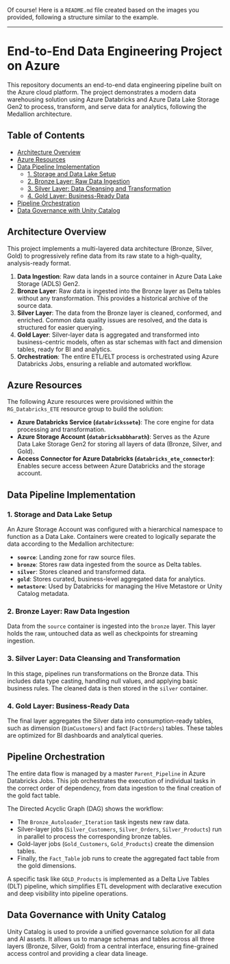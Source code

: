 Of course! Here is a `README.md` file created based on the images you provided, following a structure similar to the example.

---

# End-to-End Data Engineering Project on Azure

This repository documents an end-to-end data engineering pipeline built on the Azure cloud platform. The project demonstrates a modern data warehousing solution using Azure Databricks and Azure Data Lake Storage Gen2 to process, transform, and serve data for analytics, following the Medallion architecture.

## Table of Contents
- [Architecture Overview](#architecture-overview)
- [Azure Resources](#azure-resources)
- [Data Pipeline Implementation](#data-pipeline-implementation)
  - [1. Storage and Data Lake Setup](#1-storage-and-data-lake-setup)
  - [2. Bronze Layer: Raw Data Ingestion](#2-bronze-layer-raw-data-ingestion)
  - [3. Silver Layer: Data Cleansing and Transformation](#3-silver-layer-data-cleansing-and-transformation)
  - [4. Gold Layer: Business-Ready Data](#4-gold-layer-business-ready-data)
- [Pipeline Orchestration](#pipeline-orchestration)
- [Data Governance with Unity Catalog](#data-governance-with-unity-catalog)

## Architecture Overview

This project implements a multi-layered data architecture (Bronze, Silver, Gold) to progressively refine data from its raw state to a high-quality, analysis-ready format.

1.  **Data Ingestion**: Raw data lands in a source container in Azure Data Lake Storage (ADLS) Gen2.
2.  **Bronze Layer**: Raw data is ingested into the Bronze layer as Delta tables without any transformation. This provides a historical archive of the source data.
3.  **Silver Layer**: The data from the Bronze layer is cleaned, conformed, and enriched. Common data quality issues are resolved, and the data is structured for easier querying.
4.  **Gold Layer**: Silver-layer data is aggregated and transformed into business-centric models, often as star schemas with fact and dimension tables, ready for BI and analytics.
5.  **Orchestration**: The entire ETL/ELT process is orchestrated using Azure Databricks Jobs, ensuring a reliable and automated workflow.

## Azure Resources

The following Azure resources were provisioned within the `RG_Databricks_ETE` resource group to build the solution:

*   **Azure Databricks Service (`databrickssete`)**: The core engine for data processing and transformation.
*   **Azure Storage Account (`databricksabbharath`)**: Serves as the Azure Data Lake Storage Gen2 for storing all layers of data (Bronze, Silver, and Gold).
*   **Access Connector for Azure Databricks (`databricks_ete_connector`)**: Enables secure access between Azure Databricks and the storage account.



## Data Pipeline Implementation

### 1. Storage and Data Lake Setup

An Azure Storage Account was configured with a hierarchical namespace to function as a Data Lake. Containers were created to logically separate the data according to the Medallion architecture:

*   **`source`**: Landing zone for raw source files.
*   **`bronze`**: Stores raw data ingested from the source as Delta tables.
*   **`silver`**: Stores cleaned and transformed data.
*   **`gold`**: Stores curated, business-level aggregated data for analytics.
*   **`metastore`**: Used by Databricks for managing the Hive Metastore or Unity Catalog metadata.



### 2. Bronze Layer: Raw Data Ingestion

Data from the `source` container is ingested into the `bronze` layer. This layer holds the raw, untouched data as well as checkpoints for streaming ingestion.



### 3. Silver Layer: Data Cleansing and Transformation

In this stage, pipelines run transformations on the Bronze data. This includes data type casting, handling null values, and applying basic business rules. The cleaned data is then stored in the `silver` container.



### 4. Gold Layer: Business-Ready Data

The final layer aggregates the Silver data into consumption-ready tables, such as dimension (`DimCustomers`) and fact (`FactOrders`) tables. These tables are optimized for BI dashboards and analytical queries.



## Pipeline Orchestration

The entire data flow is managed by a master `Parent_Pipeline` in Azure Databricks Jobs. This job orchestrates the execution of individual tasks in the correct order of dependency, from data ingestion to the final creation of the gold fact table.

The Directed Acyclic Graph (DAG) shows the workflow:
*   The `Bronze_Autoloader_Iteration` task ingests new raw data.
*   Silver-layer jobs (`Silver_Customers`, `Silver_Orders`, `Silver_Products`) run in parallel to process the corresponding bronze tables.
*   Gold-layer jobs (`Gold_Customers`, `Gold_Products`) create the dimension tables.
*   Finally, the `Fact_Table` job runs to create the aggregated fact table from the gold dimensions.



A specific task like `GOLD_Products` is implemented as a Delta Live Tables (DLT) pipeline, which simplifies ETL development with declarative execution and deep visibility into pipeline operations.



## Data Governance with Unity Catalog

Unity Catalog is used to provide a unified governance solution for all data and AI assets. It allows us to manage schemas and tables across all three layers (Bronze, Silver, Gold) from a central interface, ensuring fine-grained access control and providing a clear data lineage.